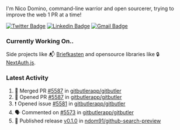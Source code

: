 
I'm Nico Domino, command-line warrior and open sourcerer, trying to improve the web 1 PR at a time!

[![Twitter Badge](https://img.shields.io/badge/-@ndom91-1ca0f1?style=flat-square&labelColor=1ca0f1&logo=twitter&logoColor=white&link=https://twitter.com/ndom91)](https://twitter.com/ndom91) [![Linkedin Badge](https://img.shields.io/badge/-ndom91-blue?style=flat-square&logo=Linkedin&logoColor=white&link=https://www.linkedin.com/in/ndom91/)](https://www.linkedin.com/in/ndom91/) [![Gmail Badge](https://img.shields.io/badge/-yo@ndo.dev-c14438?style=flat-square&logo=mail.ru&logoColor=white&link=mailto:yo@ndo.dev)](mailto:yo@ndo.dev)

### Currently Working On..

Side projects like 📬 [Briefkasten](https://briefkastenhq.com) and opensource libraries like 🔒 [NextAuth.js](https://github.com/nextauthjs/next-auth).

<!--START_SECTION_PROFILE_VIEWS:readme-info-->
<!--END_SECTION_PROFILE_VIEWS:readme-info-->

<!--START_SECTION_DAILY_COMMIT:readme-info-->
<!--END_SECTION_DAILY_COMMIT:readme-info-->

<!--START_SECTION_WEEKLY_COMMIT:readme-info-->
<!--END_SECTION_WEEKLY_COMMIT:readme-info-->

### Latest Activity

<!--START_SECTION:activity-->
1. 🎉 Merged PR [#5587](https://github.com/gitbutlerapp/gitbutler/pull/5587) in [gitbutlerapp/gitbutler](https://github.com/gitbutlerapp/gitbutler)
2. 💪 Opened PR [#5587](https://github.com/gitbutlerapp/gitbutler/pull/5587) in [gitbutlerapp/gitbutler](https://github.com/gitbutlerapp/gitbutler)
3. ❗ Opened issue [#5581](https://github.com/gitbutlerapp/gitbutler/issues/5581) in [gitbutlerapp/gitbutler](https://github.com/gitbutlerapp/gitbutler)
4. 🗣 Commented on [#5573](https://github.com/gitbutlerapp/gitbutler/pull/5573#issuecomment-2481647105) in [gitbutlerapp/gitbutler](https://github.com/gitbutlerapp/gitbutler)
5. 🚀 Published release [v0.1.0](https://github.com/ndom91/github-search-preview/releases/tag/v0.1.0) in [ndom91/github-search-preview](https://github.com/ndom91/github-search-preview)
<!--END_SECTION:activity-->
